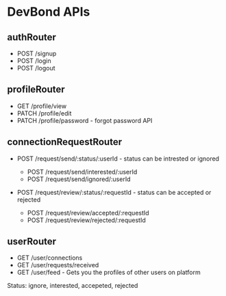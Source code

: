 # DevBond APIs

## authRouter
- POST /signup
- POST /login
- POST /logout 

## profileRouter
- GET /profile/view
- PATCH /profile/edit
- PATCH /profile/password - forgot password API

## connectionRequestRouter
- POST /request/send/:status/:userId  - status can be intrested or ignored
    - POST /request/send/interested/:userId
    - POST /request/send/ignored/:userId
  
- POST /request/review/:status/:requestId - status can be accepted or rejected
    - POST /request/review/accepted/:requestId
    - POST /request/review/rejected/:requestId

## userRouter
- GET /user/connections
- GET /user/requests/received
- GET /user/feed - Gets you the profiles of other users on platform

Status: ignore, interested, accepeted, rejected